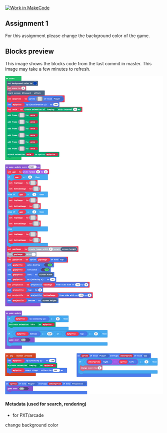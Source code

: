 [![Work in MakeCode](https://classroom.github.com/assets/work-in-make-code-c53f0c86300af1a64cdd5dc830e2509efd17c8cb483a722cacaee84d10eb8ec9.svg)](https://classroom.github.com/online_ide?assignment_repo_id=6849210&assignment_repo_type=AssignmentRepo)
## Assignment 1

For this assignment please change the background color of the game.

## Blocks preview

This image shows the blocks code from the last commit in master.
This image may take a few minutes to refresh.

![A rendered view of the blocks](https://github.com/ericdrosado-teacher/flappy-duck/raw/master/.github/makecode/blocks.png)

#### Metadata (used for search, rendering)

* for PXT/arcade
<script src="https://makecode.com/gh-pages-embed.js"></script><script>makeCodeRender("{{ site.makecode.home_url }}", "{{ site.github.owner_name }}/{{ site.github.repository_name }}");</script>

change background color
